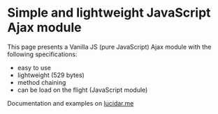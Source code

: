 
# Simple and lightweight JavaScript Ajax module

This page presents a Vanilla JS (pure JavaScript) Ajax module with the following specifications:
* easy to use
* lightweight (529 bytes)
* method chaining
* can be load on the flight (JavaScript module)


Documentation and examples on [lucidar.me](https://lucidar.me/en/javascript-modules/ajax/)
